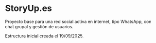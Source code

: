 # StoryUp.es

Proyecto base para una red social activa en internet, tipo WhatsApp, con chat grupal y gestión de usuarios.

Estructura inicial creada el 19/09/2025.
